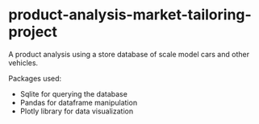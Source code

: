 # product-analysis-market-tailoring-project

A product analysis using a store database of scale model cars and other vehicles.

Packages used:

* Sqlite for querying the database 
* Pandas for dataframe manipulation
* Plotly library for data visualization
